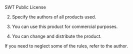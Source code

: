 SWT Public License

 
 2. Specify the authors of all products used.
 
 3. You can use this product for commercial purposes.
 
 4. You can change and distribute the product.

If you need to neglect some of the rules, refer to the author.

